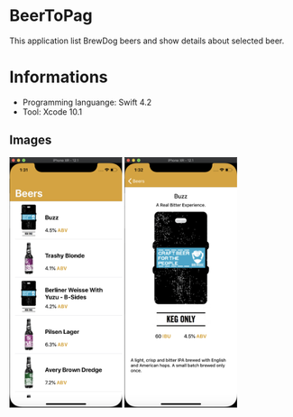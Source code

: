 # BeerToPag

This application list BrewDog beers and show details about selected beer.

# Informations

* Programming languange: Swift 4.2
* Tool: Xcode 10.1

## Images

<img src="https://github.com/marcoscontente/BeerToPag/blob/master/screenshots/01.png" alt="drawing" width="200"/>
<img src="https://github.com/marcoscontente/BeerToPag/blob/master/screenshots/02.png" alt="drawing" width="200"/>
